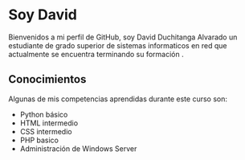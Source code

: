 # Soy David
Bienvenidos a mi perfil de GitHub, soy David Duchitanga Alvarado un estudiante de grado superior de sistemas informaticos en red que actualmente se encuentra terminando su formación .

## Conocimientos
Algunas de mis competencias aprendidas durante este curso son:
- Python  básico
- HTML intermedio
- CSS intermedio
- PHP basico 
- Administración de Windows Server 

<!--
**LittleDuchi/LittleDuchi** is a ✨ _special_ ✨ repository because its `README.md` (this file) appears on your GitHub profile.

Here are some ideas to get you started:

- 🔭 I’m currently working on ...
- 🌱 I’m currently learning ...
- 👯 I’m looking to collaborate on ...
- 🤔 I’m looking for help with ...
- 💬 Ask me about ...
- 📫 How to reach me: ...
- 😄 Pronouns: ...
- ⚡ Fun fact: ...
-->
